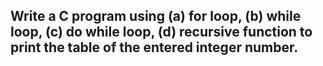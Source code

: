 ## Write a C program using (a) for loop, (b) while loop, (c) do while loop, (d) recursive function to print the table of the entered integer number.
